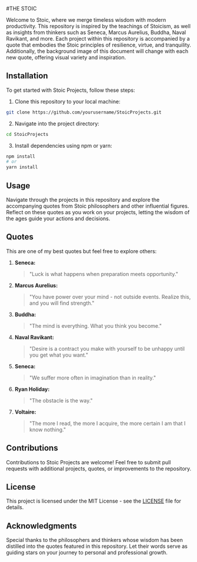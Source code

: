 


#THE STOIC

Welcome to Stoic, where we merge timeless wisdom with modern productivity. This repository is inspired by the teachings of Stoicism, as well as insights from thinkers such as Seneca, Marcus Aurelius, Buddha, Naval Ravikant, and more. Each project within this repository is accompanied by a quote that embodies the Stoic principles of resilience, virtue, and tranquility. Additionally, the background image of this document will change with each new quote, offering visual variety and inspiration.

## Installation

To get started with Stoic Projects, follow these steps:

1. Clone this repository to your local machine:

```bash
git clone https://github.com/yourusername/StoicProjects.git
```

2. Navigate into the project directory:

```bash
cd StoicProjects
```

3. Install dependencies using npm or yarn:

```bash
npm install
# or
yarn install
```

## Usage

Navigate through the projects in this repository and explore the accompanying quotes from Stoic philosophers and other influential figures. Reflect on these quotes as you work on your projects, letting the wisdom of the ages guide your actions and decisions.

## Quotes
This are one of my best quotes but feel free to explore others:

1. **Seneca:**
   > "Luck is what happens when preparation meets opportunity."


2. **Marcus Aurelius:**
   > "You have power over your mind - not outside events. Realize this, and you will find strength."


3. **Buddha:**
   > "The mind is everything. What you think you become."


4. **Naval Ravikant:**
   > "Desire is a contract you make with yourself to be unhappy until you get what you want."
   > 

5. **Seneca:**
   > "We suffer more often in imagination than in reality."

6. **Ryan Holiday:**
   > "The obstacle is the way."


7. **Voltaire:**
   > "The more I read, the more I acquire, the more certain I am that I know nothing."


## Contributions

Contributions to Stoic Projects are welcome! Feel free to submit pull requests with additional projects, quotes, or improvements to the repository.

## License

This project is licensed under the MIT License - see the [LICENSE](LICENSE) file for details.

## Acknowledgments

Special thanks to the philosophers and thinkers whose wisdom has been distilled into the quotes featured in this repository. Let their words serve as guiding stars on your journey to personal and professional growth.
```

